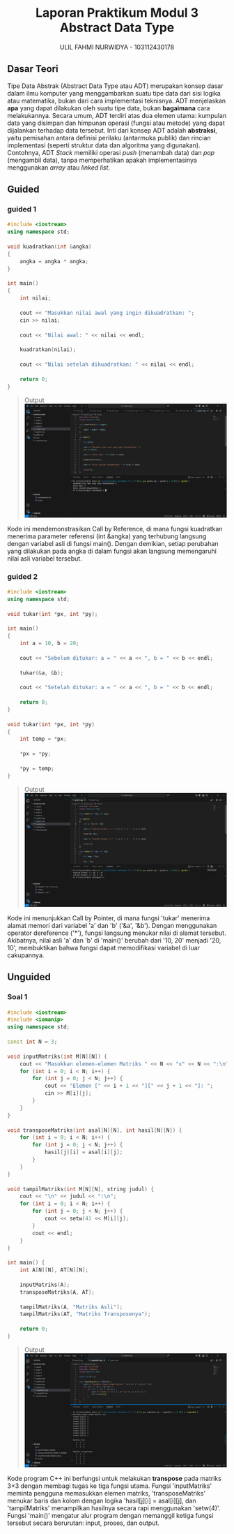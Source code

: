 # <h1 align="center">Laporan Praktikum Modul 3 <br> Abstract Data Type </h1>
<p align="center">ULIL FAHMI NURWIDYA - 103112430178</p>

## Dasar Teori

Tipe Data Abstrak (Abstract Data Type atau ADT) merupakan konsep dasar dalam ilmu komputer yang menggambarkan suatu tipe data dari sisi logika atau matematika, bukan dari cara implementasi teknisnya. ADT menjelaskan **apa** yang dapat dilakukan oleh suatu tipe data, bukan **bagaimana** cara melakukannya. Secara umum, ADT terdiri atas dua elemen utama: kumpulan data yang disimpan dan himpunan operasi (fungsi atau metode) yang dapat dijalankan terhadap data tersebut. Inti dari konsep ADT adalah **abstraksi**, yaitu pemisahan antara definisi perilaku (antarmuka publik) dan rincian implementasi (seperti struktur data dan algoritma yang digunakan). Contohnya, ADT *Stack* memiliki operasi *push* (menambah data) dan *pop* (mengambil data), tanpa memperhatikan apakah implementasinya menggunakan *array* atau *linked list*.


## Guided

### guided 1
```c++
#include <iostream>
using namespace std;

void kuadratkan(int &angka)
{
    angka = angka * angka;
}

int main()
{
    int nilai;

    cout << "Masukkan nilai awal yang ingin dikuadratkan: ";
    cin >> nilai;

    cout << "Nilai awal: " << nilai << endl;

    kuadratkan(nilai);

    cout << "Nilai setelah dikuadratkan: " << nilai << endl;

    return 0;
}
```

> Output
> ![Screenshot bagian x](../modul3/output/guide1.png)

Kode ini mendemonstrasikan Call by Reference, di mana fungsi kuadratkan menerima parameter referensi (int &angka) yang terhubung langsung dengan variabel asli di fungsi main(). Dengan demikian, setiap perubahan yang dilakukan pada angka di dalam fungsi akan langsung memengaruhi nilai asli variabel tersebut.

### guided 2
```c++
#include <iostream>
using namespace std;

void tukar(int *px, int *py);

int main()
{   
    int a = 10, b = 20;
    
    cout << "Sebelum ditukar: a = " << a << ", b = " << b << endl; 
    
    tukar(&a, &b); 
    
    cout << "Setelah ditukar: a = " << a << ", b = " << b << endl;
    
    return 0;
}

void tukar(int *px, int *py)
{
    int temp = *px; 
    
    *px = *py; 
    
    *py = temp; 
}
```

> Output
> ![Screenshot bagian x](../modul3/output/guide2.png)

Kode ini menunjukkan Call by Pointer, di mana fungsi 'tukar' menerima alamat memori dari variabel 'a' dan 'b' ('&a', '&b'). Dengan menggunakan operator dereference ('*'), fungsi langsung menukar nilai di alamat tersebut. Akibatnya, nilai asli 'a' dan 'b' di 'main()' berubah dari '10, 20' menjadi '20, 10', membuktikan bahwa fungsi dapat memodifikasi variabel di luar cakupannya.

## Unguided

### Soal 1

```c++
#include <iostream>
#include <iomanip>
using namespace std;

const int N = 3;

void inputMatriks(int M[N][N]) {
    cout << "Masukkan elemen-elemen Matriks " << N << "x" << N << ":\n";
    for (int i = 0; i < N; i++) {
        for (int j = 0; j < N; j++) {
            cout << "Elemen [" << i + 1 << "][" << j + 1 << "]: ";
            cin >> M[i][j];
        }
    }
}

void transposeMatriks(int asal[N][N], int hasil[N][N]) {
    for (int i = 0; i < N; i++) {
        for (int j = 0; j < N; j++) {
            hasil[j][i] = asal[i][j];
        }
    }
}

void tampilMatriks(int M[N][N], string judul) {
    cout << "\n" << judul << ":\n";
    for (int i = 0; i < N; i++) {
        for (int j = 0; j < N; j++) {
            cout << setw(4) << M[i][j];
        }
        cout << endl;
    }
}

int main() {
    int A[N][N], AT[N][N];

    inputMatriks(A);
    transposeMatriks(A, AT);

    tampilMatriks(A, "Matriks Asli");
    tampilMatriks(AT, "Matriks Transposenya");

    return 0;
}

```

> Output
> ![Screenshot bagian x](../modul3/output/unguide1.png)

Kode program C++ ini berfungsi untuk melakukan **transpose** pada matriks 3×3 dengan membagi tugas ke tiga fungsi utama. Fungsi 'inputMatriks' meminta pengguna memasukkan elemen matriks, 'transposeMatriks' menukar baris dan kolom dengan logika 'hasil[j][i] = asal[i][j], dan 'tampilMatriks' menampilkan hasilnya secara rapi menggunakan 'setw(4)'. Fungsi 'main()' mengatur alur program dengan memanggil ketiga fungsi tersebut secara berurutan: input, proses, dan output.
